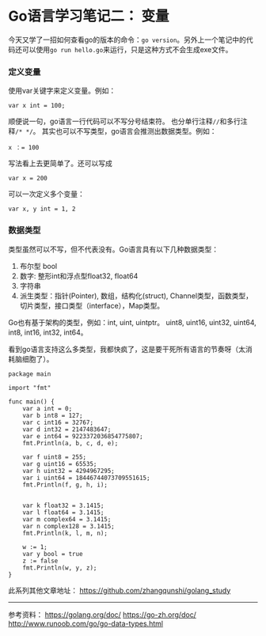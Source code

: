 Go语言学习笔记二： 变量
==============
今天又学了一招如何查看go的版本的命令：`go version`。另外上一个笔记中的代码还可以使用`go run hello.go`来运行，只是这种方式不会生成exe文件。

### 定义变量
使用var关键字来定义变量。例如：
```
var x int = 100;
```
顺便说一句，go语言一行代码可以不写分号结束符。
也分单行注释`//`和多行注释`/* */`。
其实也可以不写类型，go语言会推测出数据类型。例如：
```
x ：= 100
```
写法看上去更简单了。还可以写成
```
var x = 200
```
可以一次定义多个变量：
```
var x, y int = 1, 2
```

### 数据类型
类型虽然可以不写，但不代表没有。Go语言具有以下几种数据类型：
1. 布尔型 bool
1. 数字: 整形int和浮点型float32, float64
1. 字符串
1. 派生类型：指针(Pointer), 数组，结构化(struct), Channel类型，函数类型，切片类型，接口类型（interface），Map类型。

Go也有基于架构的类型，例如：int, uint, uintptr。
uint8, uint16, uint32, uint64, int8, int16, int32, int64。

看到go语言支持这么多类型，我都快疯了，这是要干死所有语言的节奏呀（太消耗脑细胞了）。

```
package main

import "fmt"

func main() {
    var a int = 0;
    var b int8 = 127;
    var c int16 = 32767;
    var d int32 = 2147483647;
    var e int64 = 9223372036854775807;
    fmt.Println(a, b, c, d, e);

    var f uint8 = 255;
    var g uint16 = 65535;
    var h uint32 = 4294967295;
    var i uint64 = 18446744073709551615;
    fmt.Println(f, g, h, i);


    var k float32 = 3.1415;
    var l float64 = 3.1415;
    var m complex64 = 3.1415;
    var n complex128 = 3.1415;
    fmt.Println(k, l, m, n);

    w := 1;
    var y bool = true
    z := false
    fmt.Println(w, y, z);
}

```

此系列其他文章地址：
https://github.com/zhangqunshi/golang_study

-------------------------
参考资料：
https://golang.org/doc/
https://go-zh.org/doc/
http://www.runoob.com/go/go-data-types.html


